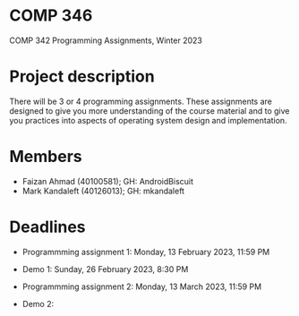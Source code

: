 # COMP 346
 COMP 342 Programming Assignments, Winter 2023

# Project description
There will be 3 or 4 programming assignments. These assignments are designed to give you more understanding of the course material and to give you practices into aspects of operating system design and implementation.

# Members
- Faizan Ahmad (40100581); GH: AndroidBiscuit
- Mark Kandaleft (40126013); GH: mkandaleft

# Deadlines
- Programmming assignment 1: Monday, 13 February 2023, 11:59 PM
- Demo 1: Sunday, 26 February 2023, 8:30 PM

- Programmming assignment 2: Monday, 13 March 2023, 11:59 PM
- Demo 2: 
